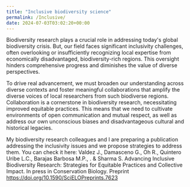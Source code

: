 ```yaml
---
title: "Inclusive biodiversity science"
permalink: /Inclusive/
date: 2024-07-03T03:02:20+00:00
---
```

Biodiversity research plays a crucial role in addressing today's global biodiversity crisis. But, our field faces significant inclusivity challenges, often overlooking or insufficiently recognizing local expertise from economically disadvantaged, biodiversity-rich regions. This oversight hinders comprehensive progress and diminishes the value of diverse perspectives.

To drive real advancement, we must broaden our understanding across diverse contexts and foster meaningful collaborations that amplify the diverse voices of local researchers from such biodiverse regions. Collaboration is a cornerstone in biodiversity research, necessitating improved equitable practices. This means that we need to cultivate environments of open communication and mutual respect, as well as address our own unconscious biases and disadvantageous cultural and historical legacies. 

My biodiversity research colleagues and I are preparing a publication addressing the inclusivity issues and we propose strategies to address them. You can check it here: Valdez J., Damasceno G., Oh R., Quintero Uribe L.C., Barajas Barbosa M.P., . & Sharma S. Advancing Inclusive Biodiversity Research: Strategies for Equitable Practices and Collective Impact. In press in Conservation Biology. Preprint https://doi.org/10.1590/SciELOPreprints.7623
 